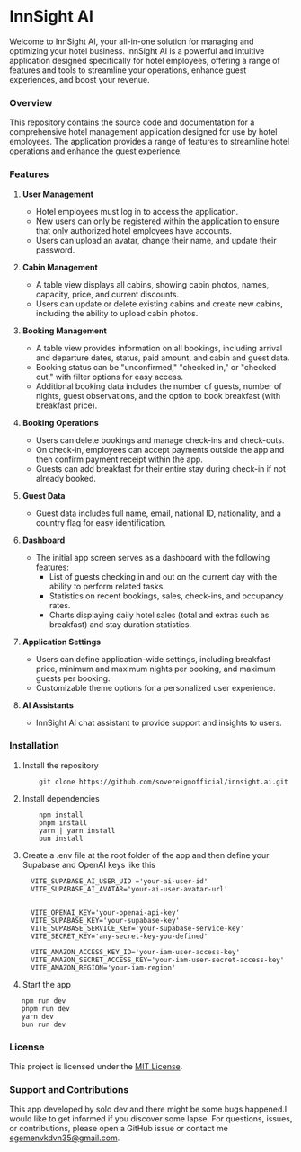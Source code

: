 # InnSight AI

Welcome to InnSight AI, your all-in-one solution for managing and optimizing your hotel business. InnSight AI is a powerful and intuitive application designed specifically for hotel employees, offering a range of features and tools to streamline your operations, enhance guest experiences, and boost your revenue.

### Overview
This repository contains the source code and documentation for a comprehensive hotel management application designed for use by hotel employees. The application provides a range of features to streamline hotel operations and enhance the guest experience. 

### Features
1. **User Management**
   - Hotel employees must log in to access the application.
   - New users can only be registered within the application to ensure that only authorized hotel employees have accounts.
   - Users can upload an avatar, change their name, and update their password.

2. **Cabin Management**
   - A table view displays all cabins, showing cabin photos, names, capacity, price, and current discounts.
   - Users can update or delete existing cabins and create new cabins, including the ability to upload cabin photos.

3. **Booking Management**
   - A table view provides information on all bookings, including arrival and departure dates, status, paid amount, and cabin and guest data.
   - Booking status can be "unconfirmed," "checked in," or "checked out," with filter options for easy access.
   - Additional booking data includes the number of guests, number of nights, guest observations, and the option to book breakfast (with breakfast price).

4. **Booking Operations**
   - Users can delete bookings and manage check-ins and check-outs.
   - On check-in, employees can accept payments outside the app and then confirm payment receipt within the app.
   - Guests can add breakfast for their entire stay during check-in if not already booked.

5. **Guest Data**
   - Guest data includes full name, email, national ID, nationality, and a country flag for easy identification.

6. **Dashboard**
   - The initial app screen serves as a dashboard with the following features:
     - List of guests checking in and out on the current day with the ability to perform related tasks.
     - Statistics on recent bookings, sales, check-ins, and occupancy rates.
     - Charts displaying daily hotel sales (total and extras such as breakfast) and stay duration statistics.

7. **Application Settings**
   - Users can define application-wide settings, including breakfast price, minimum and maximum nights per booking, and maximum guests per booking.
   - Customizable theme options for a personalized user experience.

8. **AI Assistants**
   - InnSight AI chat assistant to provide support and insights to users.

### Installation

1. Install the repository
    ```
        git clone https://github.com/sovereignofficial/innsight.ai.git
    ```
2. Install dependencies
    ```
        npm install 
        pnpm install
        yarn | yarn install
        bun install
    ```
3. Create a .env file at the root folder of the app and then define your Supabase and OpenAI keys like this
    ```
      VITE_SUPABASE_AI_USER_UID ='your-ai-user-id'
      VITE_SUPABASE_AI_AVATAR='your-ai-user-avatar-url'


      VITE_OPENAI_KEY='your-openai-api-key'
      VITE_SUPABASE_KEY='your-supabase-key'
      VITE_SUPABASE_SERVICE_KEY='your-supabase-service-key'
      VITE_SECRET_KEY='any-secret-key-you-defined'

      VITE_AMAZON_ACCESS_KEY_ID='your-iam-user-access-key'
      VITE_AMAZON_SECRET_ACCESS_KEY='your-iam-user-secret-access-key'
      VITE_AMAZON_REGION='your-iam-region'
    ```
4. Start the app 
 ```
    npm run dev
    pnpm run dev
    yarn dev
    bun run dev
 ```

### License
This project is licensed under the [MIT License](LICENSE).

### Support and Contributions

This app developed by solo dev and there might be some bugs happened.I would like to get informed if you discover some lapse. For questions, issues, or contributions, please open a GitHub issue or contact me [egemenvkdvn35@gmail.com](egemenvkdvn35@gmail.com).

